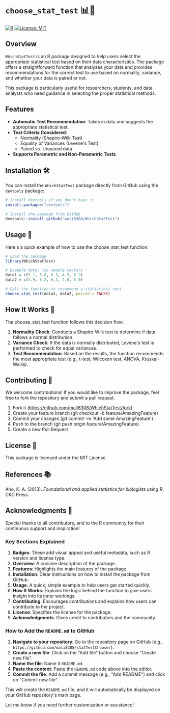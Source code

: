 # `choose_stat_test` 📊🧠

[![R](https://img.shields.io/badge/R-%3E%3D%203.5.0-blue)](https://www.r-project.org/)
[![License: MIT](https://img.shields.io/badge/License-MIT-green.svg)](https://opensource.org/licenses/MIT)

## Overview

`WhichStatTest` is an R package designed to help users select the appropriate statistical test based on their data characteristics. The package offers a straightforward function that analyzes your data and provides recommendations for the correct test to use based on normality, variance, and whether your data is paired or not.

This package is particularly useful for researchers, students, and data analysts who need guidance in selecting the proper statistical methods.

## Features

- **Automatic Test Recommendation**: Takes in data and suggests the appropriate statistical test.
- **Test Criteria Considered**:
  - Normality (Shapiro-Wilk Test)
  - Equality of Variances (Levene's Test)
  - Paired vs. Unpaired data
- **Supports Parametric and Non-Parametric Tests**.

## Installation 🛠️

You can install the `WhichStatTest` package directly from GitHub using the `devtools` package:

```r
# Install devtools if you don't have it
install.packages("devtools")

# Install the package from GitHub
devtools::install_github("mali8308/WhichStatTest")
```

## Usage 🚀

Here's a quick example of how to use the choose_stat_test function:

```r
# Load the package
library(WhichStatTest)

# Example data: Two sample vectors
data1 = c(5.1, 5.8, 6.3, 4.9, 6.2)
data2 = c(4.9, 5.2, 6.1, 4.8, 5.9)

# Call the function to recommend a statistical test
choose_stat_test(data1, data2, paired = FALSE)
```

## How It Works 🧠

The choose_stat_test function follows this decision flow:

1. **Normality Check**: Conducts a Shapiro-Wilk test to determine if data follows a normal distribution.
2. **Variance Check**: If the data is normally distributed, Levene's test is performed to check for equal variances.
3. **Test Recommendation**: Based on the results, the function recommends the most appropriate test (e.g., t-test, Wilcoxon test, ANOVA, Kruskal-Wallis).

## Contributing 🤝

We welcome contributions! If you would like to improve the package, feel free to fork the repository and submit a pull request.

1. Fork it (https://github.com/mali8308/WhichStatTest/fork)
2. Create your feature branch (git checkout -b feature/AmazingFeature)
3. Commit your changes (git commit -m 'Add some AmazingFeature')
4. Push to the branch (git push origin feature/AmazingFeature)
5. Create a new Pull Request

## License 📝

This package is licensed under the MIT License. 

## References 📚

Aho, K. A. (2013). _Foundational and applied statistics for biologists using R_. CRC Press.

## Acknowledgments 🙏

Special thanks to all contributors, and to the R community for their continuous support and inspiration!


### Key Sections Explained

1. **Badges**: These add visual appeal and useful metadata, such as R version and license type.
2. **Overview**: A concise description of the package.
3. **Features**: Highlights the main features of the package.
4. **Installation**: Clear instructions on how to install the package from GitHub.
5. **Usage**: A quick, simple example to help users get started quickly.
6. **How It Works**: Explains the logic behind the function to give users insight into its inner workings.
7. **Contributing**: Encourages contributions and explains how users can contribute to the project.
8. **License**: Specifies the license for the package.
9. **Acknowledgments**: Gives credit to contributors and the community.

### How to Add the `README.md` to GitHub

1. **Navigate to your repository**: Go to the repository page on GitHub (e.g., `https://github.com/mali8308/statTestChooser`).
2. **Create a new file**: Click on the "Add file" button and choose "Create new file".
3. **Name the file**: Name it `README.md`.
4. **Paste the content**: Paste the `README.md` code above into the editor.
5. **Commit the file**: Add a commit message (e.g., "Add README") and click on "Commit new file".

This will create the `README.md` file, and it will automatically be displayed on your GitHub repository's main page.

Let me know if you need further customization or assistance!

